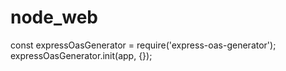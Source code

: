 # node_web

const expressOasGenerator = require('express-oas-generator');
expressOasGenerator.init(app, {}); 